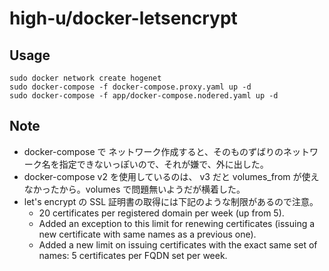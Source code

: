 # high-u/docker-letsencrypt

## Usage

```
sudo docker network create hogenet
sudo docker-compose -f docker-compose.proxy.yaml up -d
sudo docker-compose -f app/docker-compose.nodered.yaml up -d
```

## Note

- docker-compose で ネットワーク作成すると、そのものずばりのネットワーク名を指定できないっぽいので、それが嫌で、外に出した。
- docker-compose v2 を使用しているのは、 v3 だと volumes_from が使えなかったから。volumes で問題無いようだが横着した。
- let's encrypt の SSL 証明書の取得には下記のような制限があるので注意。
  - 20 certificates per registered domain per week (up from 5).
  - Added an exception to this limit for renewing certificates (issuing a new certificate with same names as a previous one).
  - Added a new limit on issuing certificates with the exact same set of names: 5 certificates per FQDN set per week.
